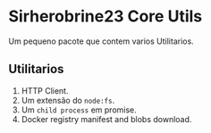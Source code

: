# Sirherobrine23 Core Utils

Um pequeno pacote que contem varios Utilitarios.

## Utilitarios

1. HTTP Client.
2. Um extensão do `node:fs`.
3. Um `child process` em promise.
4. Docker registry manifest and blobs download.
